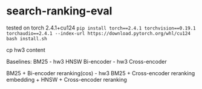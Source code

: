 # search-ranking-eval

tested on torch 2.4.1+cu124
`pip install torch==2.4.1 torchvision==0.19.1 torchaudio==2.4.1 --index-url https://download.pytorch.org/whl/cu124`
`bash install.sh`

cp hw3 content

Baselines:
BM25 - hw3
HNSW Bi-encoder - hw3
Cross-encoder 

BM25 + Bi-encoder reranking(cos) - hw3
BM25 + Cross-encoder reranking
embedding + HNSW + Cross-encoder reranking
